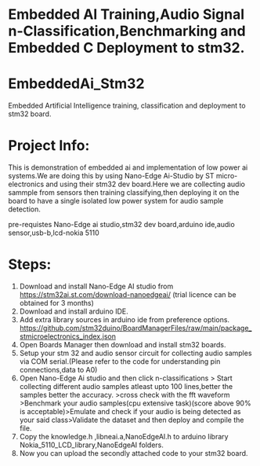 # Embedded AI Training,Audio Signal n-Classification,Benchmarking and Embedded C Deployment to stm32.
# EmbeddedAi_Stm32
Embedded Artificial Intelligence training, classification and deployment to stm32 board.

# Project Info:

This is demonstration of embedded ai and implementation of low power ai systems.We are doing this by using Nano-Edge Ai-Studio by ST micro-electronics and using their stm32 dev board.Here we are collecting audio sammple from sensors then training classifying,then deploying it on the board to have a single isolated low power system for audio sample detection.

pre-requistes Nano-Edge ai studio,stm32 dev board,arduino ide,audio sensor,usb-b,lcd-nokia 5110

# Steps:
1. Download and install Nano-Edge AI studio from https://stm32ai.st.com/download-nanoedgeai/ (trial licence can be obtained for 3 months)
2. Download and install arduino IDE.
3. Add extra library sources in arduino ide from preference options. https://github.com/stm32duino/BoardManagerFiles/raw/main/package_stmicroelectronics_index.json
4. Open Boards Manager then download and install stm32 boards.
5. Setup your stm 32 and audio sensor circuit for collecting audio samples via COM serial.(Please refer to the code for understanding pin connections,data to A0)
6. Open Nano-Edge Ai studio and then click n-classifications > Start collecting different audio samples atleast upto 100 lines,better the samples better the accuracy. >cross check with the fft waveform >Benchmark your audio samples(cpu extensive task)(score above 90% is acceptable)>Emulate and check if your audio is being detected as your said class>Validate the dataset and then deploy and compile the file.
7. Copy the knowledge.h ,libneai.a,NanoEdgeAI.h to arduino library Nokia_5110_LCD_library,NanoEdgeAI folders.
8. Now you can upload the secondly attached code to your stm32 board.
